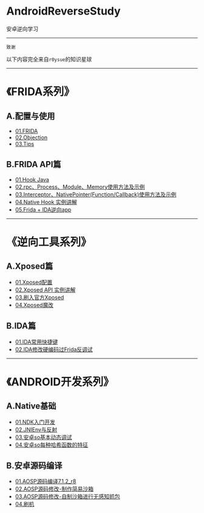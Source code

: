# AndroidReverseStudy
安卓逆向学习

---

`致谢`

 以下内容完全来自`r0ysue`的知识星球

---

# 《FRIDA系列》
## A.配置与使用  
- [01.FRIDA](FRIDA/A01/README.md)
- [02.Objection](FRIDA/A02/README.md)
- [03.Tips](FRIDA/A03/README.md)

## B.FRIDA API篇
- [01.Hook Java](FRIDA/B01/README.md)
- [02.rpc、Process、Module、Memory使用方法及示例](FRIDA/B02/README.md)
- [03.Interceptor、NativePointer(Function/Callback)使用方法及示例](FRIDA/B03/README.md)
- [04.Native Hook 实例讲解](FRIDA/B04/README.md)
- [05.Frida + IDA逆向app](FRIDA/B05/README.md)

---

# 《逆向工具系列》
## A.Xposed篇
- [01.Xposed配置](https://www.freebuf.com/articles/terminal/189021.html)
- [02.Xposed API 实例讲解](Tool/XPOSED/A01/README.md)
- [03.刷入官方Xposed](https://mp.weixin.qq.com/s/c97zoTxRrEeYLvD8YwIUVQ)
- [04.Xposed魔改](https://mp.weixin.qq.com/s/YAMCrQSi0LFJGNIwB9qHDA)

## B.IDA篇

- [01.IDA常用快捷键](Tool/IDA/A01/README.md)
- [02.IDA修改硬编码过Frida反调试](Tool/IDA/A02/README.md)

---

# 《ANDROID开发系列》
## A.Native基础
- [01.NDK入门开发](Android/A01/README.md)
- [02.JNIEnv与反射](Android/A02/README.md)
- [03.安卓so基本动态调试](Android/A03/README.md)
- [04.安卓so每种哈希函数的特征](Android/A04/README.md)

## B.安卓源码编译
- [01.AOSP源码编译7.1.2_r8](Android/B01/README.md)
- [02.AOSP源码修改-制作简易沙箱](Android/B02/README.md)
- [03.AOSP源码修改-自制沙箱进行无感知抓包](Android/B03/README.md)
- [04.刷机](Android/B04/README.md)
